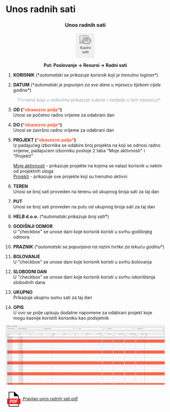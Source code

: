 # Unos radnih sati

### <p align=center>**Unos radnih sati**  

<img src="../images/unosRadnihSati.png"
    alt="Unos radnih sati"
    style="display: block;
            margin-left: auto;
            margin-right: auto;" 
/>

**<p align=center>Put: Poslovanje → Resursi → Radni sati**  

1. **KORISNIK** (\**automatski se prikazuje korisnik koji je trenutno logiran**)  

2. **DATUM** (\**automatski je popunjen za sve dane u mjesecu tijekom cijele godine**)  
    <p align=center><span style="color: #97a0af">\*crvena boja u redovima prikazuje subote i nedjelje u tom mjesecu\*</span></p>

3. **OD (<span style="color: #ff5630">\*obavezno polje\*</span>)**   
    Unosi se početno radno vrijeme za odabrani dan

4. **DO (<span style="color: #ff5630">\*obavezno polje\*</span>)**   
    Unosi se završno radno vrijeme za odabrani dan
    
5. **PROJEKT (<span style="color: #ff5630">\*obavezno polje\*</span>)**     
    Iz padajućeg izbornika se odabire broj projekta na koji se odnosi radno vrijeme, padajućem izborniku postoje 2 taba "Moje aktivnosti" i "Projekti"

    <ins>Moje aktivnosti</ins> - prikazuje projekte na kojima se nalazi korisnik u nekim od projektnih uloga    
    <ins>Projekti</ins> - prikazuje sve projekte koji su trenutno aktivni
    
6. **TEREN**        
    Unosi se broj sati proveden na terenu od ukupnog broja sati za taj dan

7. **PUT**      
    Unosi se broj sati proveden na putu od ukupnog broja sati za taj dan

8. **HELB d.o.o.** (\**automatski prikazuje broj sati**)  

9. **GODIŠNJI ODMOR**  
    U "checkbox" se unose dani koje korisnik koristi u svrhu godišnjeg odmora

10. **PRAZNIK** (\**automatski se popunjava na razini tvrtke za tekuću godinu**)

11. **BOLOVANJE**  
    U "checkbox" se unose dani koje korisnik koristi u svrhu bolovanja

12. **SLOBODNI DAN**  
    U "checkbox" se unose dani koje korisnik koristi u svrhu iskorištenja slobodnih dana

13. **UKUPNO**  
    Prikazuje ukupnu sumu sati za taj dan

14. **OPIS**    
    U ovo se polje upisuju dodatne napomene za odabrani projekt koje mogu kasnije koristiti korisniku kao podsjetnik

<img src="../images/unosRadnihSati1.jpg"
    alt="Unos radnih sati"
    style="display: block;
            margin-left: auto;
            margin-right: auto;" 
/>

<a href="../documents/Pravilan unos radnih sati.pdf" target="_blank">
    <img src="../images/pdf.png" alt="Download link Pravilan unos radnih sati.pdf" style="width:50px;height:50px;vertical-align:middle">
    <font size="2">Pravilan unos radnih sati.pdf</font>
</a>

<br></br><br></br>